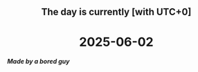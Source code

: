<h2 align=center>The day is currently [with UTC+0]</h2>
<h1 align=center><!--TIME BEGIN-->2025-06-02<!--TIME END--></h1>
<h5>Made by a bored guy</h5>
